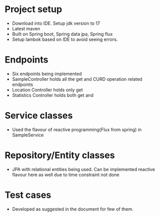 # Project setup

* Download into IDE. Setup jdk version to 17
* Latest maven 
* Built on Spring boot, Spring data jpa, Spring flux
* Setup lambok based on IDE to avoid seeing errors.

# Endpoints

* Six endpoints being implemented
* SampleController holds all the get and CURD operation related endpoints
* Location Controller holds only get 
* Statistics Controller holds both get and 

# Service classes
* Used the flavour of reactive programming(Flux from spring) in SampleService

# Repository/Entity classes

* JPA with relational entities being used. Can be implemented reactive flavour here as well due to time constraint not done

# Test cases

* Developed as suggested in the document for few of them.

